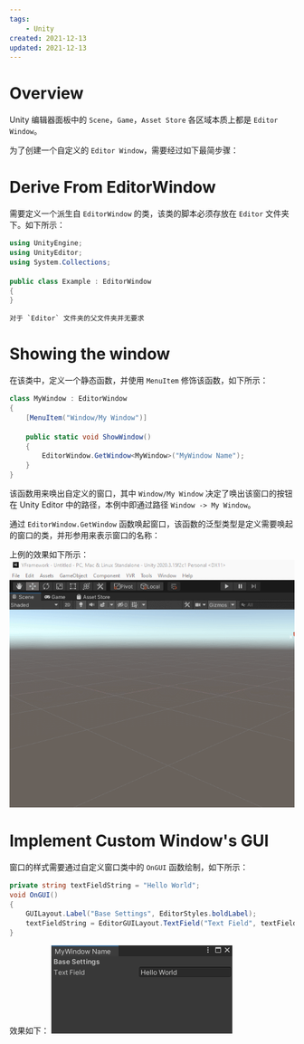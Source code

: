 ```yaml
---
tags:
    - Unity
created: 2021-12-13
updated: 2021-12-13
---
```


# Overview

Unity 编辑器面板中的 `Scene`，`Game`，`Asset Store` 各区域本质上都是 `Editor Window`。

为了创建一个自定义的 `Editor Window`，需要经过如下最简步骤：

# Derive From EditorWindow

需要定义一个派生自 `EditorWindow` 的类，该类的脚本必须存放在 `Editor` 文件夹下。如下所示：
```csharp
using UnityEngine;
using UnityEditor;
using System.Collections;

public class Example : EditorWindow
{
}
```

```ad-tip
对于 `Editor` 文件夹的父文件夹并无要求
```


# Showing the window

在该类中，定义一个静态函数，并使用 `MenuItem` 修饰该函数，如下所示：
```csharp
class MyWindow : EditorWindow
{
    [MenuItem("Window/My Window")]

    public static void ShowWindow()
    {
        EditorWindow.GetWindow<MyWindow>("MyWindow Name");
    }
}
```

该函数用来唤出自定义的窗口，其中 `Window/My Window` 决定了唤出该窗口的按钮在 Unity Editor 中的路径，本例中即通过路径 `Window -> My Window`。

通过 `EditorWindow.GetWindow` 函数唤起窗口，该函数的泛型类型是定义需要唤起的窗口的类，并形参用来表示窗口的名称：

上例的效果如下所示：
![|400](assets/Unity-Editor%20Windows/GIF%2012-13-2021%2011-28-15%20AM.gif)

# Implement Custom Window's GUI

窗口的样式需要通过自定义窗口类中的 `OnGUI` 函数绘制，如下所示：
```csharp
private string textFieldString = "Hello World";
void OnGUI()
{
    GUILayout.Label("Base Settings", EditorStyles.boldLabel);
    textFieldString = EditorGUILayout.TextField("Text Field", textFieldString);
}
```

效果如下：
![|400](assets/Unity-Editor%20Windows/image-20211213113234806.png)